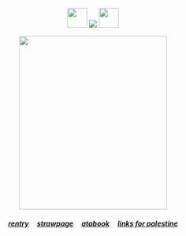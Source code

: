 
<div align="center">
<p align="center"> <img src="https://64.media.tumblr.com/08f1157e4fb62352185b36afec10b822/67f379b253a55304-79/s75x75_c1/2dd301de7828b4fb0d8607ba40db757cc46bd729.gifv" width="40" height="40" /> <img src="https://komarev.com/ghpvc/?username=kyostro&label=🔥&color=b81816&style=plastic&base=40000" /> <img src="https://64.media.tumblr.com/581809eba389f8d2ccce2c57b2eb9b8a/67f379b253a55304-15/s75x75_c1/f4206f7a9cad6744daa64d2f7c4a7afb3c4970be.gifv" width="40" height="40" />
<p align="center">
  <p align="center"> 

<img src="https://i.imgur.com/1r2Ym7C.jpeg" width="300" height="350"  />

 <p align="center"> 

##### [rentry](https://rentry.co/kyostro) ‎ ‎‎  ‎‎ ‎‎ [strawpage](https://kyodraw.straw.page/) ‎ ‎‎  ‎‎ ‎‎ [atabook](https://kyostro.atabook.org/) ‎ ‎‎  ‎‎ ‎‎  [links for palestine](https://x.com/l0veol0gy5/status/1788378594806272129)
 <p align="center">
